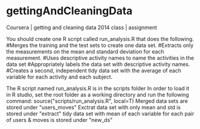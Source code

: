 gettingAndCleaningData
======================

Coursera | getting and cleaning data 2014 class | assignment


You should create one R script called run_analysis.R that does the following. 
	#Merges the training and the test sets to create one data set.
	#Extracts only the measurements on the mean and standard deviation for each measurement. 
	#Uses descriptive activity names to name the activities in the data set
	#Appropriately labels the data set with descriptive activity names. 
	#Creates a second, independent tidy data set with the average of each variable for each activity and each subject. 

The R script named run_analysis.R is in the scripts folder
In order to load it in R studio, set the root folder as a working directory and run the following command:
	source("scripts/run_analysis.R", local=T)
Merged data sets are stored under "users_moves"
Exctrat data set with only mean and std is stored under "extract"
tidy data set with mean of each variable for each pair of users & moves is stored under "new_ds"